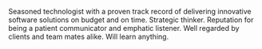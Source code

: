 Seasoned technologist with a proven track record of delivering innovative software solutions on budget and on time. Strategic thinker. Reputation for being a patient communicator and emphatic listener. Well regarded by clients and team mates alike. Will learn anything.
